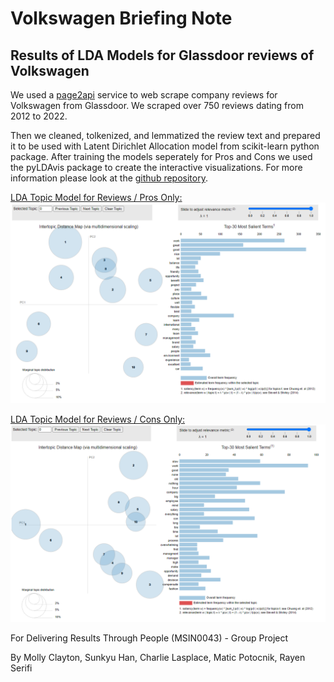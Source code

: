 # Volkswagen Briefing Note
## Results of LDA Models for Glassdoor reviews of Volkswagen


We used a [page2api](https://www.page2api.com/) service to web scrape company reviews for Volkswagen from Glassdoor. We scraped over 750 reviews dating from 2012 to 2022. 

Then we cleaned, tolkenized, and lemmatized the review text and prepared it to be used with Latent Dirichlet Allocation model from scikit-learn python package. After training the models seperately for Pros and Cons we used the pyLDAvis package to create the interactive visualizations.
For more information please look at the [github repository](https://github.com/weirdaxe/weirdaxe.github.io).


[LDA Topic Model for Reviews / Pros Only:](lda_pros_topics.html)
![Pros Only](pros_only.png)


[LDA Topic Model for Reviews / Cons Only:](lda_cons_topics.html)
![Cons Only](cons_only.png)


For Delivering Results Through People (MSIN0043) - Group Project 

By Molly Clayton, Sunkyu Han, Charlie Lasplace, Matic Potocnik, Rayen Serifi
